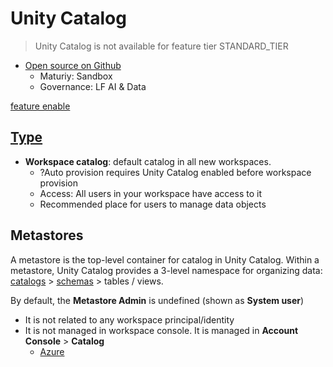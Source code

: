 # Unity Catalog
>
> Unity Catalog is not available for feature tier STANDARD_TIER

- [Open source on Github](https://github.com/unitycatalog/unitycatalog)
  - Maturiy: Sandbox
  - Governance: LF AI & Data

[feature enable](https://docs.databricks.com/en/data-governance/unity-catalog/enable-workspaces.html)

## [Type](https://docs.databricks.com/en/catalogs/index.html#catalog-types)

- **Workspace catalog**: default catalog in all new workspaces.
  - ?Auto provision requires Unity Catalog enabled before workspace provision
  - Access: All users in your workspace have access to it
  - Recommended place for users to manage data objects

## Metastores

A metastore is the top-level container for catalog in Unity Catalog. Within a metastore, Unity Catalog provides a 3-level namespace for organizing data: [catalogs](./DBO.md#catelog) > [schemas](./DBO.md#schema) > tables / views.

By default, the **Metastore Admin** is undefined (shown as **System user**)

- It is not related to any workspace principal/identity
- It is not managed in workspace console. It is managed in **Account Console** > **Catalog**
  - [Azure](https://accounts.azuredatabricks.net/data)
